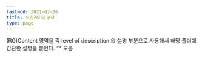 ```yaml
---
lastmod: 2021-07-26
title: 식민지기공문서
type: page
---
```


(RG)Content 영역을 각 level of description 의 설명 부분으로 사용해서 해당 폴더에 간단한 설명을 붙인다. ** 모음